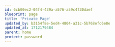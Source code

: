 ```yaml
---
id: 6cb00ec2-04f4-439a-a576-a59c4f30daef
blueprint: page
title: 'Private Page'
updated_by: b3154f8e-5ed4-4804-a31c-5b768efc6e8e
updated_at: 1712179484
parent: home
protect: password
---
```

